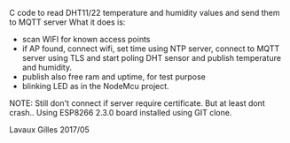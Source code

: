 
C code to read DHT11/22 temperature and humidity values and send them to MQTT server
What it does is:
- scan WIFI for known access points
- if AP found, connect wifi, set time using NTP server, connect to MQTT server using TLS and start poling DHT sensor and publish temperature and humidity. 
- publish also free ram and uptime, for test purpose
- blinking LED as in the NodeMcu project.

NOTE: Still don't connect if server require certificate. But at least dont crash..
Using ESP8266 2.3.0 board installed using GIT clone.

Lavaux Gilles 2017/05
